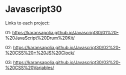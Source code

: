 # Javascript30

Links to each project:

 01: https://karansapolia.github.io/Javascript30/01%20-%20JavaScript%20Drum%20Kit/
 
 02: https://karansapolia.github.io/Javascript30/02%20-%20CSS%20+%20JS%20Clock/

 03: https://karansapolia.github.io/Javascript30/03%20-%20CSS%20Variables/ 